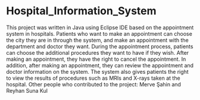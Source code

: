 # Hospital_Information_System
This project was written in Java using Eclipse IDE based on the appointment system in hospitals. Patients who want to make an appointment can choose the city they 
are in through the system, and make an appointment with the department and doctor they want. During the appointment process, patients can choose the additional 
procedures they want to have if they wish. After making an appointment, they have the right to cancel the appointment. In addition, after 
making an appointment, they can review the appointment and doctor information on the system. The system also gives patients the right to view 
the results of procedures such as MRIs and X-rays taken at the hospital. Other people who contributed to the project: Merve Şahin and Reyhan Suna Kul
